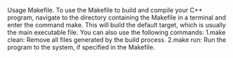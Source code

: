 Usage Makefile.
To use the Makefile to build and compile your C++ program, navigate to the directory containing the Makefile in a terminal and enter the command make. This will build the default target, which is usually the main executable file. You can also use the following commands:
1.make clean: Remove all files generated by the build process.
2.make run: Run the program to the system, if specified in the Makefile.
